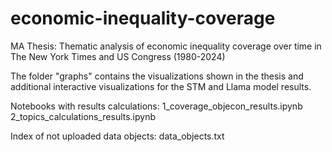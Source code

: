 # economic-inequality-coverage
MA  Thesis: Thematic analysis of economic inequality coverage over time in The New York Times and US Congress (1980-2024)

The folder "graphs" contains the visualizations shown in the thesis and additional interactive visualizations for the STM and Llama model results.

Notebooks with results calculations:
1_coverage_objecon_results.ipynb
2_topics_calculations_results.ipynb

Index of not uploaded data objects:
data_objects.txt